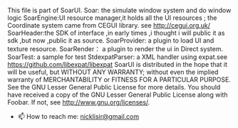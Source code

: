 This file is part of SoarUI.
Soar: the simulate window system and do window logic 
SoarEngine:UI resource manager,it holds all the UI resources ; the Coordinate system came from CEGUI library. see http://cegui.org.uk/
SoarHeader:the SDK of interface ,in early times ,i thought i will public it as sdk ,but now ,public it as source. 
SoarProvider: a plugin to load UI and texture resource.
SoarRender： a plugin to render the ui in Direct system.
SoarTest: a sample for test
StdexpatParser: a XML handler using expat.see https://github.com/libexpat/libexpat
SoarUI is distributed in the hope that it will be useful,
but WITHOUT ANY WARRANTY; without even the implied warranty of
MERCHANTABILITY or FITNESS FOR A PARTICULAR PURPOSE.  See the
GNU Lesser General Public License for more details.
You should have received a copy of the GNU Lesser General Public License
along with Foobar.  If not, see <http://www.gnu.org/licenses/>.
- 📫 How to reach me: nicklisir@gmail.com
